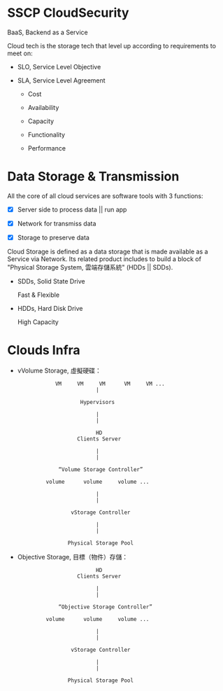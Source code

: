 # SSCP CloudSecurity

 BaaS, Backend as a Service
 
 Cloud tech is the storage tech that level up according to requirements to meet on:
 
 * SLO, Service Level Objective
 
 * SLA, Service Level Agreement
 
    * Cost
    
    * Availability
    
    * Capacity
    
    * Functionality
    
    * Performance
 
 # Data Storage & Transmission
 
 All the core of all cloud services are software tools with 3 functions:
 
 - [x] Server side to process data || run app
 
 - [x] Network for transmiss data
 
 - [x] Storage to preserve data
 
 Cloud Storage is defined as a data storage that is made available as a Service via Network. Its related product includes to build a block of "Physical Storage System, 雲端存儲系統" (HDDs || SDDs).
 
 * SDDs, Solid State Drive
 
    Fast & Flexible
 
 * HDDs, Hard Disk Drive
 
    High Capacity
    
# Clouds Infra

* vVolume Storage, 虛擬硬碟：

                  VM     VM     VM      VM     VM ...
                               |

                          Hypervisors

                               |
                               |

                               HD
                         Clients Server
                            
                               |
                               |
                   
                   “Volume Storage Controller”

               volume      volume     volume ...

                               |
                               |
 
                       vStorage Controller
            
                               |
                               |
                               
                      Physical Storage Pool

* Objective Storage, 目標（物件）存儲：


                               HD
                         Clients Server
                            
                               |
                               |
                   
                   “Objective Storage Controller”

               volume      volume     volume ...

                               |
                               |
 
                       vStorage Controller
            
                               |
                               |
                               
                      Physical Storage Pool


